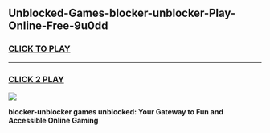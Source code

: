 
## Unblocked-Games-blocker-unblocker-Play-Online-Free-9u0dd
<h3>
<a href="https://premium76.site?title=blocker-unblocker&ref=26A">CLICK TO PLAY</a></h3>
<hr>

<h3>
<a href="https://premium76.site?title=blocker-unblocker&ref=26A">CLICK 2 PLAY</a>
  
</h3>

<a href="https://premium76.site?title=blocker-unblocker&ref=26A"><img src="https://clearcache.store/games.png"></a>


**blocker-unblocker games unblocked: Your Gateway to Fun and Accessible Online Gaming**
